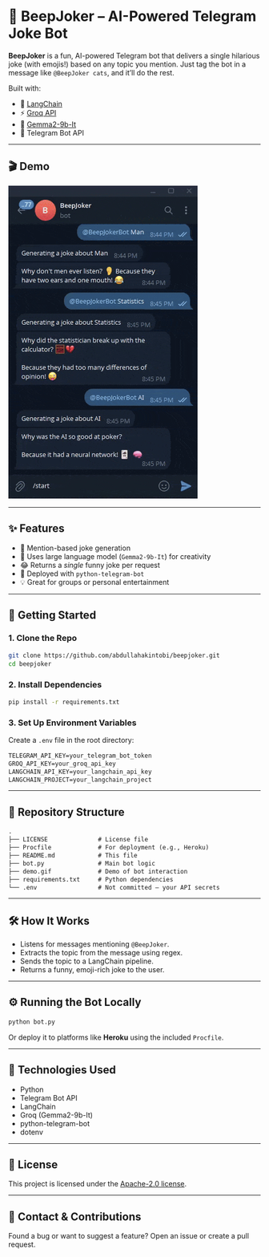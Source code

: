 # 🤖 BeepJoker – AI-Powered Telegram Joke Bot

**BeepJoker** is a fun, AI-powered Telegram bot that delivers a single hilarious joke (with emojis!) based on any topic you mention. Just tag the bot in a message like `@BeepJoker cats`, and it’ll do the rest.

Built with:

* 🧠 [LangChain](https://www.langchain.com/)
* ⚡ [Groq API](https://groq.com/)
* 🤖 [Gemma2-9b-It](https://www.groq.com/models)
* 💬 Telegram Bot API

---

## 🎬 Demo

![BeepJoker Demo](demo.gif)

---

## ✨ Features

* 🎯 Mention-based joke generation
* 🧠 Uses large language model (`Gemma2-9b-It`) for creativity
* 😂 Returns a *single* funny joke per request
* 🤖 Deployed with `python-telegram-bot`
* 💡 Great for groups or personal entertainment

---

## 🚀 Getting Started

### 1. Clone the Repo

```bash
git clone https://github.com/abdullahakintobi/beepjoker.git
cd beepjoker
```

### 2. Install Dependencies

```bash
pip install -r requirements.txt
```

### 3. Set Up Environment Variables

Create a `.env` file in the root directory:

```env
TELEGRAM_API_KEY=your_telegram_bot_token
GROQ_API_KEY=your_groq_api_key
LANGCHAIN_API_KEY=your_langchain_api_key
LANGCHAIN_PROJECT=your_langchain_project
```

---

## 📂 Repository Structure

```
.
├── LICENSE              # License file
├── Procfile             # For deployment (e.g., Heroku)
├── README.md            # This file
├── bot.py               # Main bot logic
├── demo.gif             # Demo of bot interaction
├── requirements.txt     # Python dependencies
└── .env                 # Not committed – your API secrets
```

---

## 🛠 How It Works

* Listens for messages mentioning `@BeepJoker`.
* Extracts the topic from the message using regex.
* Sends the topic to a LangChain pipeline.
* Returns a funny, emoji-rich joke to the user.

---

## ⚙️ Running the Bot Locally

```bash
python bot.py
```

Or deploy it to platforms like **Heroku** using the included `Procfile`.

---

## 🧩 Technologies Used

* Python
* Telegram Bot API
* LangChain
* Groq (Gemma2-9b-It)
* python-telegram-bot
* dotenv

---

## 📄 License

This project is licensed under the [Apache-2.0 license](LICENSE).

---

## 💬 Contact & Contributions

Found a bug or want to suggest a feature? Open an issue or create a pull request.
